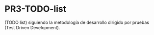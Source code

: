 # PR3-TODO-list
(TODO list) siguiendo la metodología de desarrollo dirigido por pruebas (Test Driven Development).
